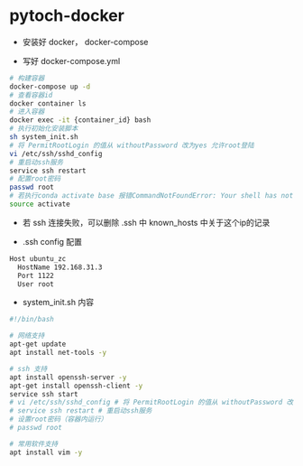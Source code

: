 # pytoch-docker
- 安装好 docker， docker-compose

- 写好 docker-compose.yml

```bash
# 构建容器
docker-compose up -d
# 查看容器id
docker container ls
# 进入容器
docker exec -it {container_id} bash
# 执行初始化安装脚本
sh system_init.sh
# 将 PermitRootLogin 的值从 withoutPassword 改为yes 允许root登陆
vi /etc/ssh/sshd_config
# 重启动ssh服务
service ssh restart
# 配置root密码
passwd root
# 若执行conda activate base 报错CommandNotFoundError: Your shell has not been properly configured to use 'conda activate'.，可以执行以下命令，进入base环境
source activate
```

- 若 ssh 连接失败，可以删除 .ssh 中 known_hosts 中关于这个ip的记录

- .ssh config 配置

```bash
Host ubuntu_zc
  HostName 192.168.31.3
  Port 1122
  User root
```

- system_init.sh 内容

```bash
#!/bin/bash

# 网络支持
apt-get update
apt install net-tools -y

# ssh 支持
apt install openssh-server -y
apt-get install openssh-client -y
service ssh start
# vi /etc/ssh/sshd_config # 将 PermitRootLogin 的值从 withoutPassword 改为yes 允许root登陆
# service ssh restart # 重启动ssh服务 
# 设置root密码（容器内运行）
# passwd root

# 常用软件支持
apt install vim -y
```

